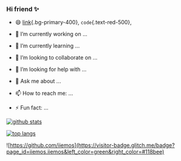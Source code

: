 ### Hi friend ✨
- 😄  [link](#attributes){.bg-primary-400}, `code`{.text-red-500},
- 🔭 I’m currently working on ...
- 🌱 I’m currently learning ...
- 👯 I’m looking to collaborate on ...
- 🤔 I’m looking for help with ...
- 💬 Ask me about ...
- 📫 How to reach me: ...

- ⚡ Fun fact: ...



[![github stats](https://github-readme-stats.vercel.app/api?username=iiemos&show_icons=true&theme=dark)](https://github.com/iiemos)

[![top langs](https://github-readme-stats.vercel.app/api/top-langs/?username=iiemos&layout=compact&theme=dark)](https://github.com/iiemos)


![https://github.com/iiemos](https://visitor-badge.glitch.me/badge?page_id=iiemos.iiemos&left_color=green&right_color=#118bee)


